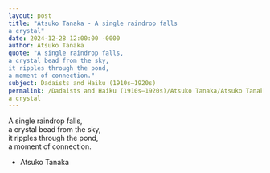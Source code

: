 ```yaml
---
layout: post
title: "Atsuko Tanaka - A single raindrop falls  
a crystal"
date: 2024-12-28 12:00:00 -0000
author: Atsuko Tanaka
quote: "A single raindrop falls,  
a crystal bead from the sky,  
it ripples through the pond,  
a moment of connection."
subject: Dadaists and Haiku (1910s–1920s)
permalink: /Dadaists and Haiku (1910s–1920s)/Atsuko Tanaka/Atsuko Tanaka - A single raindrop falls  
a crystal
---
```


A single raindrop falls,  
a crystal bead from the sky,  
it ripples through the pond,  
a moment of connection.

- Atsuko Tanaka
